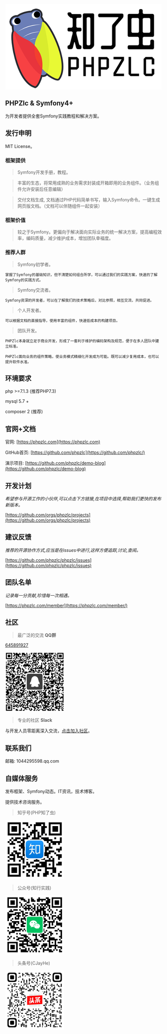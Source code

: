 ![](/_image/logo.png)

## PHPZlc & Symfony4+

为开发者提供全套Symfony实践教程和解决方案。

## 发行申明

MIT License。 

### 框架提供

> Symfony开发手册，教程。 

> 丰富的生态，将常用成熟的业务需求封装成开箱即用的业务组件。（业务组件允许安装后任意编辑）

> 交付文档生成, 文档通过PHP代码简单书写，输入Symfony命令。一键生成网页版文档。（文档可以伴随组件一起安装）

### 框架价值

> 较之于Symfony。更偏向于解决面向实际业务的统一解决方案，提高编程效率，编码质量，减少维护成本，增加团队幸福度。

### 推荐人群

> Symfony初学者。
    
    掌握了Symfony的基础知识，但不清楚如何组合所学，可以通过我们的实践方案，快速的了解Symfony的实践方式。

> Symfony交流者。

    Symfony资深的开发者，可以在了解我们的技术策略后，对比参照，相互交流，共同促进。

> 个人开发者。

    可以根据文档的直接指导，使用丰富的组件，快速低成本的构建项目。

> 团队开发。

    PHPZlc本身就立足于商业开发，形成了一套利于维护的编码架构及规范，便于在多人团队中建立标准。
    
    PHPZlc面向业务的组件策略，使业务模式精细化开发成为可能。既可以减少复用成本，也可以提升软件水准。

## 环境要求

php >=7.1.3 (推荐PHP7.3)

mysql 5.7 +

composer 2 (推荐)

## 官网+文档

官网: [https://phpzlc.com](https://phpzlc.com)

GitHub首页: [https://github.com/phpzlc](https://github.com/phpzlc/)

演示项目: [https://github.com/phpzlc/demo-blog](https://github.com/phpzlc/demo-blog)

## 开发计划

*希望参与开源工作的小伙伴,可以点击下方链接,在项目中选择,帮助我们更快的发布新版本。*

[https://github.com/orgs/phpzlc/projects](https://github.com/orgs/phpzlc/projects)

## 建议反馈

*推荐的开源协作方式,应当是在issues中进行,这样方便追踪,讨论,查阅。*

[https://github.com/phpzlc/phpzlc/issues](https://github.com/phpzlc/phpzlc/issues) 

## 团队名单

*记录每一分贡献,珍惜每一次相遇。*

[https://phpzlc.com/member](https://phpzlc.com/member/)
    
## 社区
 
> 最广泛的交流 **QQ群** 

[645891927](https://jq.qq.com/?_wv=1027&k=ZpwdagVG)

![](/_image/qq-qun.png)

> 专业的社区 **Slack**

与开发人员零距离深入交流，[点击加入社区](https://join.slack.com/t/phpzlc/shared_invite/zt-r7mxo37k-jamLvYensNjo89eJdrg_7g)。

## 联系我们

邮箱: 1044295598.qq.com
 
## 自媒体服务
 
发布框架、Symfony动态。IT资讯，技术博客。

提供技术咨询服务。

> 知乎号(PHP知了虫)

![](/_image/zhihu.png)

> 公众号(知行实践)

![](/_image/zxsjgzh.png)
 
> 头条号(CJayHe)

![](/_image/toutiao.png)

